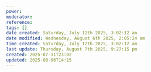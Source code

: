 ```yaml
---
power: 
moderator: 
reference: 
tags: []
date created: Saturday, July 12th 2025, 3:02:12 am
date modified: Wednesday, August 6th 2025, 2:05:24 am
time created: Saturday, July 12th 2025, 3:02:12 am
last update: Thursday, August 7th 2025, 9:27:15 pm
created: 2025-07-11T23:02
updated: 2025-08-06T14:15
---
```

